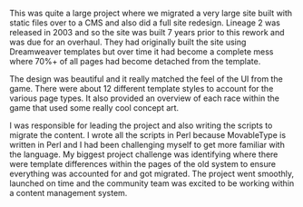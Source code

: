 This was quite a large project where we migrated a very large site built with static files over to a CMS and also did a full site redesign. Lineage 2 was released in 2003 and so the site was built 7 years prior to this rework and was due for an overhaul. They had originally built the site using Dreamweaver templates but over time it had become a complete mess where 70%+ of all pages had become detached from the template.

The design was beautiful and it really matched the feel of the UI from the game. There were about 12 different template styles to account for the various page types. It also provided an overview of each race within the game that used some really cool concept art.

I was responsible for leading the project and also writing the scripts to migrate the content. I wrote all the scripts in Perl because MovableType is written in Perl and I had been challenging myself to get more familiar with the language. My biggest project challenge was identifying where there were template differences within the pages of the old system to ensure everything was accounted for and got migrated. The project went smoothly, launched on time and the community team was excited to be working within a content management system.
